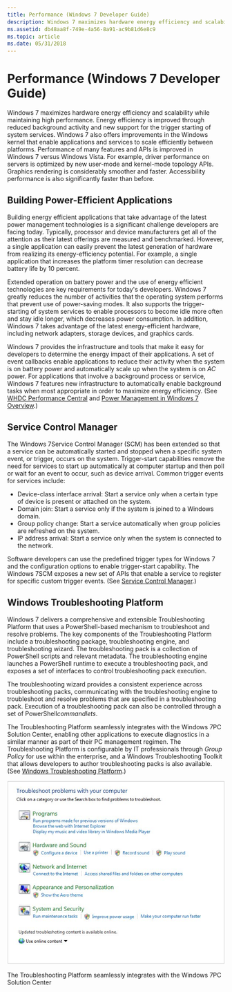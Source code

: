 ```yaml
---
title: Performance (Windows 7 Developer Guide)
description: Windows 7 maximizes hardware energy efficiency and scalability while maintaining high performance.
ms.assetid: db48aa8f-749e-4a56-8a91-ac9b81d6e8c9
ms.topic: article
ms.date: 05/31/2018
---
```


# Performance (Windows 7 Developer Guide)

Windows 7 maximizes hardware energy efficiency and scalability while maintaining high performance. Energy efficiency is improved through reduced background activity and new support for the trigger starting of system services. Windows 7 also offers improvements in the Windows kernel that enable applications and services to scale efficiently between platforms. Performance of many features and APIs is improved in Windows 7 versus Windows Vista. For example, driver performance on servers is optimized by new user-mode and kernel-mode topology APIs. Graphics rendering is considerably smoother and faster. Accessibility performance is also significantly faster than before.

## Building Power-Efficient Applications

Building energy efficient applications that take advantage of the latest power management technologies is a significant challenge developers are facing today. Typically, processor and device manufacturers get all of the attention as their latest offerings are measured and benchmarked. However, a single application can easily prevent the latest generation of hardware from realizing its energy-efficiency potential. For example, a single application that increases the platform timer resolution can decrease battery life by 10 percent.

Extended operation on battery power and the use of energy efficient technologies are key requirements for today's developers. Windows 7 greatly reduces the number of activities that the operating system performs that prevent use of power-saving modes. It also supports the trigger-starting of system services to enable processors to become idle more often and stay idle longer, which decreases power consumption. In addition, Windows 7 takes advantage of the latest energy-efficient hardware, including network adapters, storage devices, and graphics cards.

Windows 7 provides the infrastructure and tools that make it easy for developers to determine the energy impact of their applications. A set of event callbacks enable applications to reduce their activity when the system is on battery power and automatically scale up when the system is on *AC* power. For applications that involve a background process or service, Windows 7 features new infrastructure to automatically enable background tasks when most appropriate in order to maximize energy efficiency. (See [WHDC Performance Central](https://www.microsoft.com/whdc/system/sysperf/default.mspx) and [Power Management in Windows 7 Overview](https://www.climatesaverscomputing.org/wordpress/wp-content/uploads/2011/06/Power_Management_in_Windows_7_Overview.pdf).)

## Service Control Manager

The Windows 7Service Control Manager (SCM) has been extended so that a service can be automatically started and stopped when a specific system event, or trigger, occurs on the system. Trigger-start capabilities remove the need for services to start up automatically at computer startup and then poll or wait for an event to occur, such as device arrival. Common trigger events for services include:

-   Device-class interface arrival: Start a service only when a certain type of device is present or attached on the system.
-   Domain join: Start a service only if the system is joined to a Windows domain.
-   Group policy change: Start a service automatically when group policies are refreshed on the system.
-   IP address arrival: Start a service only when the system is connected to the network.

Software developers can use the predefined trigger types for Windows 7 and the configuration options to enable trigger-start capability. The Windows 7SCM exposes a new set of APIs that enable a service to register for specific custom trigger events. (See [Service Control Manager](../services/service-control-manager.md).)

## Windows Troubleshooting Platform

Windows 7 delivers a comprehensive and extensible Troubleshooting Platform that uses a PowerShell-based mechanism to troubleshoot and resolve problems. The key components of the Troubleshooting Platform include a troubleshooting package, troubleshooting engine, and troubleshooting wizard. The troubleshooting pack is a collection of PowerShell scripts and relevant metadata. The troubleshooting engine launches a PowerShell runtime to execute a troubleshooting pack, and exposes a set of interfaces to control troubleshooting pack execution.

The troubleshooting wizard provides a consistent experience across troubleshooting packs, communicating with the troubleshooting engine to troubleshoot and resolve problems that are specified in a troubleshooting pack. Execution of a troubleshooting pack can also be controlled through a set of PowerShell*commandlets*.

The Troubleshooting Platform seamlessly integrates with the Windows 7PC Solution Center, enabling other applications to execute diagnostics in a similar manner as part of their PC management regimen. The Troubleshooting Platform is configurable by IT professionals through *Group Policy* for use within the enterprise, and a Windows Troubleshooting Toolkit that allows developers to author troubleshooting packs is also available. (See [Windows Troubleshooting Platform](/previous-versions/windows/desktop/wintt/windows-troubleshooting-toolkit-portal).)

![troubleshooting platform ui](images/windows7-devguide-troubleshoot.jpg)

The Troubleshooting Platform seamlessly integrates with the Windows 7PC Solution Center

 

 
